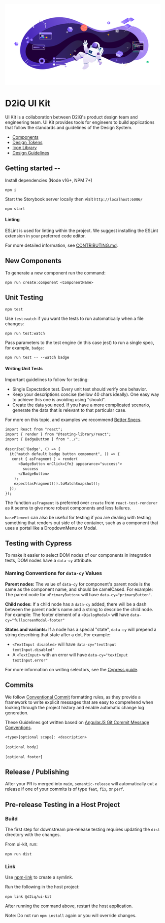 ![UI Kit Space Banner](https://raw.githubusercontent.com/d2iq/ui-kit/main/.storybook/static/welcome-banner.svg)

# D2iQ UI Kit

UI Kit is a collaboration between D2iQ's product design team and engineering team. UI Kit provides tools for engineers to build applications that follow the standards and guidelines of the Design System.

- [Components](/packages)
- [Design Tokens](/packages/design-tokens)
- [Icon Library](/packages/icons)
- [Design Guidelines](/design-guidelines)

## Getting started  --

Install dependencies (Node v16+, NPM 7+)

```
npm i
```

Start the Storybook server locally then visit `http://localhost:6006/`

```
npm start
```

#### Linting

ESLint is used for linting within the project. We suggest installing the ESLint extension in your preferred code editor.

For more detailed information, see [CONTRIBUTING.md](CONTRIBUTING.md#getting-started).

## New Components

To generate a new component run the command:

```
npm run create:component <ComponentName>
```

## Unit Testing

```
npm test
```

Use `test:watch` if you want the tests to run automatically when a file changes:

```
npm run test:watch
```

Pass parameters to the test engine (in this case jest) to run a single spec, for example, `badge`:

```
npm run test -- --watch badge
```

#### Writing Unit Tests

Important guidelines to follow for testing:

- Single Expectation test. Every unit test should verify one behavior.
- Keep your descriptions concise (bellow 40 chars ideally). One easy way to achieve this one is avoiding using "should".
- Create the data you need. If you have a more complicated scenario, generate the data that is relevant to that particular case.

For more on this topic, and examples we recommend
[Better Specs](http://www.betterspecs.org/).

```
import React from "react";
import { render } from "@testing-library/react";
import { BadgeButton } from "../";

describe('Badge', () => {
  it("match default badge button component", () => {
   const { asFragment } = render(
      <BadgeButton onClick={fn} appearance="success">
        success
      </BadgeButton>
    );
    expect(asFragment()).toMatchSnapshot();
  });
});
```

The function `asFragment` is preferred over `create` from `react-test-renderer` as it seems to give more robust components and less failures.

`baseElement` can also be useful for testing if you are dealing with testing something that renders out side of the container, such as a component that uses a portal like a DropdownMenu or Modal.

## Testing with Cypress

To make it easier to select DOM nodes of our components in integration tests, DOM nodes have a `data-cy` attribute.

### Naming Conventions for `data-cy` Values

**Parent nodes:** The value of `data-cy` for component's parent node is the same as the component name, and should be camelCased. For example: The parent node for `<PrimaryButton>` will have `data-cy="primaryButton"`.

**Child nodes:** If a child node has a `data-cy` added, there will be a dash between the parent node's name and a string to describe the child node. For example: The footer element of a `<DialogModal>` will have `data-cy="fullscreenModal-footer"`

**States and variants:** If a node has a special "state", `data-cy` will prepend a string describing that state after a dot.
For example:

- `<TextInput disabled>` will have `data-cy="textInput textInput.disabled"`
- A `<TextInput>` with an error will have `data-cy="textInput textInput.error"`

For more information on writing selectors, see the [Cypress guide](https://docs.cypress.io/guides/references/best-practices.html#Selecting-Elements).

## Commits

We follow [Conventional Commit](https://conventionalcommits.org/) formatting rules, as they provide a framework to write explicit messages that are easy to comprehend when looking through the project history and enable automatic change log generation.

These Guidelines got written based on [AngularJS Git Commit Message Conventions](https://github.com/angular/angular/blob/master/CONTRIBUTING.md#-commit-message-guidelines).

```
<type>[optional scope]: <description>

[optional body]

[optional footer]
```

## Release / Publishing

After your PR is merged into `main`, `semantic-release` will automatically cut a release if one of your commits is of type `feat`, `fix`, or `perf`.

## Pre-release Testing in a Host Project

### Build

The first step for downstream pre-release testing requires updating the `dist` directory with the changes.

From ui-kit, run:

`npm run dist`

### Link

Use [npm-link](https://docs.npmjs.com/cli/v8/commands/npm-link) to create a symlink.

Run the following in the host project:

`npm link @d2iq/ui-kit`

After running the command above, restart the host application.

Note: Do not run `npm install` again or you will override changes.
